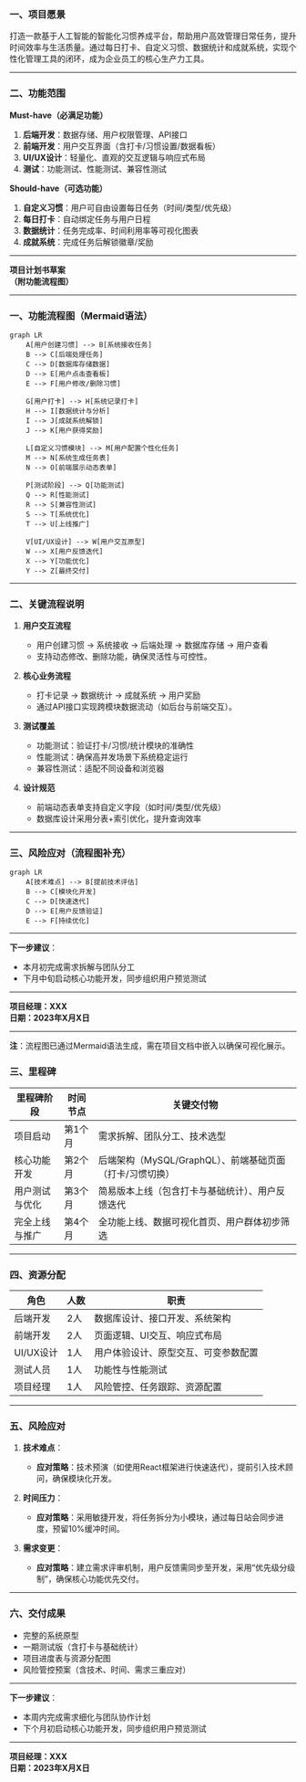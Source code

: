 ### **一、项目愿景**  
打造一款基于人工智能的智能化习惯养成平台，帮助用户高效管理日常任务，提升时间效率与生活质量。通过每日打卡、自定义习惯、数据统计和成就系统，实现个性化管理工具的闭环，成为企业员工的核心生产力工具。

---

### **二、功能范围**  
**Must-have（必满足功能）**  
1. **后端开发**：数据存储、用户权限管理、API接口  
2. **前端开发**：用户交互界面（含打卡/习惯设置/数据看板）  
3. **UI/UX设计**：轻量化、直观的交互逻辑与响应式布局  
4. **测试**：功能测试、性能测试、兼容性测试  

**Should-have（可选功能）**  
1. **自定义习惯**：用户可自由设置每日任务（时间/类型/优先级）  
2. **每日打卡**：自动绑定任务与用户日程  
3. **数据统计**：任务完成率、时间利用率等可视化图表  
4. **成就系统**：完成任务后解锁徽章/奖励  

---

**项目计划书草案**  
**（附功能流程图）**  

---

### **一、功能流程图（Mermaid语法）**  
```mermaid
graph LR  
    A[用户创建习惯] --> B[系统接收任务]  
    B --> C[后端处理任务]  
    C --> D[数据库存储数据]  
    D --> E[用户点击查看板]  
    E --> F[用户修改/删除习惯]  

    G[用户打卡] --> H[系统记录打卡]  
    H --> I[数据统计与分析]  
    I --> J[成就系统解锁]  
    J --> K[用户获得奖励]  

    L[自定义习惯模块] --> M[用户配置个性化任务]  
    M --> N[系统生成任务表]  
    N --> O[前端展示动态表单]  

    P[测试阶段] --> Q[功能测试]  
    Q --> R[性能测试]  
    R --> S[兼容性测试]  
    S --> T[系统优化]  
    T --> U[上线推广]  

    V[UI/UX设计] --> W[用户交互原型]  
    W --> X[用户反馈迭代]  
    X --> Y[功能优化]  
    Y --> Z[最终交付]  
```

---

### **二、关键流程说明**  
1. **用户交互流程**  
   - 用户创建习惯 → 系统接收 → 后端处理 → 数据库存储 → 用户查看  
   - 支持动态修改、删除功能，确保灵活性与可控性。  

2. **核心业务流程**  
   - 打卡记录 → 数据统计 → 成就系统 → 用户奖励  
   - 通过API接口实现跨模块数据流动（如后台与前端交互）。  

3. **测试覆盖**  
   - 功能测试：验证打卡/习惯/统计模块的准确性  
   - 性能测试：确保高并发场景下系统稳定运行  
   - 兼容性测试：适配不同设备和浏览器  

4. **设计规范**  
   - 前端动态表单支持自定义字段（如时间/类型/优先级）  
   - 数据库设计采用分表+索引优化，提升查询效率  

---

### **三、风险应对（流程图补充）**  
```mermaid
graph LR  
    A[技术难点] --> B[提前技术评估]  
    B --> C[模块化开发]  
    C --> D[快速迭代]  
    D --> E[用户反馈验证]  
    E --> F[持续优化]  
```

---

**下一步建议**：  
- 本月初完成需求拆解与团队分工  
- 下月中旬启动核心功能开发，同步组织用户预览测试  

---  
**项目经理：XXX**  
**日期：2023年X月X日**  

---  
**注**：流程图已通过Mermaid语法生成，需在项目文档中嵌入以确保可视化展示。

### **三、里程碑**  
| 里程碑阶段 | 时间节点 | 关键交付物 |  
|------------|----------|-------------|  
| 项目启动 | 第1个月 | 需求拆解、团队分工、技术选型 |  
| 核心功能开发 | 第2个月 | 后端架构（MySQL/GraphQL）、前端基础页面（打卡/习惯切换） |  
| 用户测试与优化 | 第3个月 | 简易版本上线（包含打卡与基础统计）、用户反馈迭代 |  
| 完全上线与推广 | 第4个月 | 全功能上线、数据可视化首页、用户群体初步筛选 |  

---

### **四、资源分配**  
| 角色 | 人数 | 职责 |  
|------|------|------|  
| 后端开发 | 2人 | 数据库设计、接口开发、系统架构 |  
| 前端开发 | 2人 | 页面逻辑、UI交互、响应式布局 |  
| UI/UX设计 | 1人 | 用户体验设计、原型交互、可变参数配置 |  
| 测试人员 | 1人 | 功能性与性能测试 |  
| 项目经理 | 1人 | 风险管控、任务跟踪、资源配置 |  

---

### **五、风险应对**  
1. **技术难点**：  
   - **应对策略**：技术预演（如使用React框架进行快速迭代），提前引入技术顾问，确保模块化开发。  

2. **时间压力**：  
   - **应对策略**：采用敏捷开发，将任务拆分为小模块，通过每日站会同步进度，预留10%缓冲时间。  

3. **需求变更**：  
   - **应对策略**：建立需求评审机制，用户反馈需同步至开发，采用“优先级分级制”，确保核心功能优先交付。  

---

### **六、交付成果**  
- 完整的系统原型  
- 一期测试版（含打卡与基础统计）  
- 项目进度表与资源分配图  
- 风险管控预案（含技术、时间、需求三重应对）  

---

**下一步建议**：  
- 本周内完成需求细化与团队协作计划  
- 下个月初启动核心功能开发，同步组织用户预览测试  

---  
**项目经理：XXX**  
**日期：2023年X月X日**


